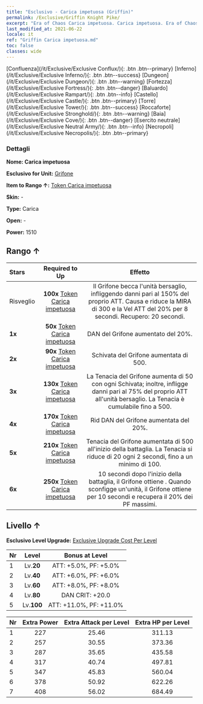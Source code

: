 ```yaml
---
title: "Esclusivo - Carica impetuosa (Griffin)"
permalink: /Exclusive/Griffin Knight Pike/
excerpt: "Era of Chaos Carica impetuosa. Carica impetuosa. Era of Chaos Esclusivo Carica impetuosa. Grifone Esclusivo."
last_modified_at: 2021-06-22
locale: it
ref: "Griffin Carica impetuosa.md"
toc: false
classes: wide
---
```

 [Confluenza](/it/Exclusive/Exclusive Conflux/){: .btn .btn--primary} [Inferno](/it/Exclusive/Exclusive Inferno/){: .btn .btn--success} [Dungeon](/it/Exclusive/Exclusive Dungeon/){: .btn .btn--warning} [Fortezza](/it/Exclusive/Exclusive Fortress/){: .btn .btn--danger} [Baluardo](/it/Exclusive/Exclusive Rampart/){: .btn .btn--info} [Castello](/it/Exclusive/Exclusive Castle/){: .btn .btn--primary} [Torre](/it/Exclusive/Exclusive Tower/){: .btn .btn--success} [Roccaforte](/it/Exclusive/Exclusive Stronghold/){: .btn .btn--warning} [Baia](/it/Exclusive/Exclusive Cove/){: .btn .btn--danger} [Esercito neutrale](/it/Exclusive/Exclusive Neutral Army/){: .btn .btn--info} [Necropoli](/it/Exclusive/Exclusive Necropolis/){: .btn .btn--primary} 

### Dettagli
 **Nome: Carica impetuosa** 

 **Esclusivo for Unit:** [Grifone](/it/units/Griffin/) 

 **Item to Rango ↑:** [Token Carica impetuosa](/ItemsIT/con_916/)

 **Skin:** -

 **Type:** Carica

 **Open:** -

 **Power:** 1510

## Rango ↑

  |     Stars    |  Required to Up | Effetto |
  |:-------------|:---------------:|:---------------:|
  |  Risveglio  | **100x** [Token Carica impetuosa](/ItemsIT/con_916/) | <Beccata> Il Grifone becca l'unità bersaglio, infliggendo danni pari al 150% del proprio ATT. Causa <Sanguinamento> e riduce la MIRA di 300 e la Vel ATT del 20% per 8 secondi. Recupero: 20 secondi. |
  | **1x** <i class="fas fa-star"/> | **50x** [Token Carica impetuosa](/ItemsIT/con_916/) | DAN del Grifone aumentato del 20%. |
  | **2x** <i class="fas fa-star"/> | **90x** [Token Carica impetuosa](/ItemsIT/con_916/) | Schivata del Grifone aumentata di 500. |
  | **3x** <i class="fas fa-star"/> | **130x** [Token Carica impetuosa](/ItemsIT/con_916/) | <Giro della morte> La Tenacia del Grifone aumenta di 50 con ogni Schivata; inoltre, infligge danni pari al 75% del proprio ATT all'unità bersaglio. La Tenacia è cumulabile fino a 500. |
  | **4x** <i class="fas fa-star"/> | **170x** [Token Carica impetuosa](/ItemsIT/con_916/) | Rid DAN del Grifone aumentata del 20%. |
  | **5x** <i class="fas fa-star"/> | **210x** [Token Carica impetuosa](/ItemsIT/con_916/) | Tenacia del Grifone aumentata di 500 all'inizio della battaglia. La Tenacia si riduce di 20 ogni 2 secondi, fino a un minimo di 100. |
  | **6x** <i class="fas fa-star"/> | **250x** [Token Carica impetuosa](/ItemsIT/con_916/) | <Istinti animali> 10 secondi dopo l'inizio della battaglia, il Grifone ottiene <Morale alto>. Quando sconfigge un'unità, il Grifone ottiene <Morale alto> per 10 secondi e recupera il 20% dei PF massimi. |


## Livello ↑
 **Esclusivo Level Upgrade:** [Exclusive Upgrade Cost Per Level](/Exclusive/ExclusiveUpgradeCostPerLevel/)

  |  Nr  |   Level  | Bonus at Level |
  |:-----|:--------:|:--------------:|
  | 1 | Lv.**20** | ATT: +5.0%, PF: +5.0% |
  | 2 | Lv.**40** | ATT: +6.0%, PF: +6.0% |
  | 3 | Lv.**60** | ATT: +8.0%, PF: +8.0% |
  | 4 | Lv.**80** | DAN CRIT: +20.0 |
  | 5 | Lv.**100** | ATT: +11.0%, PF: +11.0% |


  |  Nr  |  Extra Power | Extra Attack per Level | Extra HP per Level |
  |:-----|:--------:|:--------:|:--------:|
  | 1 | 227 | 25.46 | 311.13 |
  | 2 | 257 | 30.55 | 373.36 |
  | 3 | 287 | 35.65 | 435.58 |
  | 4 | 317 | 40.74 | 497.81 |
  | 5 | 347 | 45.83 | 560.04 |
  | 6 | 378 | 50.92 | 622.26 |
  | 7 | 408 | 56.02 | 684.49 |


